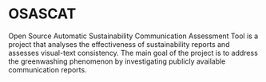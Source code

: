 # OSASCAT
Open Source Automatic Sustainability Communication Assessment Tool is a project that analyses the effectiveness of sustainability reports and assesses visual-text consistency. The main goal of the project is to address the greenwashing phenomenon by investigating publicly available communication reports.
